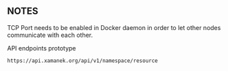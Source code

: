 NOTES
---

TCP Port needs to be enabled in Docker daemon in order to let other nodes
communicate with each other.  


API endpoints prototype

```
https://api.xamanek.org/api/v1/namespace/resource
```
